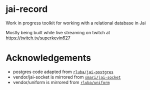 # jai-record

Work in progress toolkit for working with a relational database in Jai

Mostly being built while live streaming on twitch at https://twitch.tv/superkevin627


# Acknowledgements

- postgres code adapted from [`rluba/jai-postgres`](https://github.com/rluba/jai-postgres)
- vendor/jai-socket is mirrored from [`smari/jai-socket`](https://github.com/smari/jai-socket)
- vendor/uniform is mirrored from [`rluba/uniform`](https://github.com/rluba/uniform)
